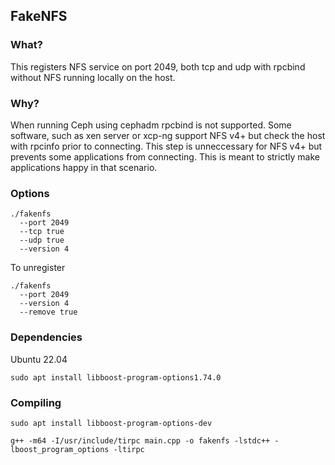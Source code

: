 FakeNFS
---

### What?

This registers NFS service on port 2049, both tcp and udp with rpcbind without NFS running locally on the host.

### Why?

When running Ceph using cephadm rpcbind is not supported. Some software, such as xen server or xcp-ng support NFS v4+ but check the host with rpcinfo prior to connecting. This step is unneccessary for NFS v4+ but prevents some applications from connecting. This is meant to strictly make applications happy in that scenario.

### Options

```
./fakenfs
  --port 2049
  --tcp true
  --udp true
  --version 4
```

To unregister

```
./fakenfs
  --port 2049
  --version 4
  --remove true
```

### Dependencies

Ubuntu 22.04
```
sudo apt install libboost-program-options1.74.0
```

### Compiling

```
sudo apt install libboost-program-options-dev
```

```
g++ -m64 -I/usr/include/tirpc main.cpp -o fakenfs -lstdc++ -lboost_program_options -ltirpc
```